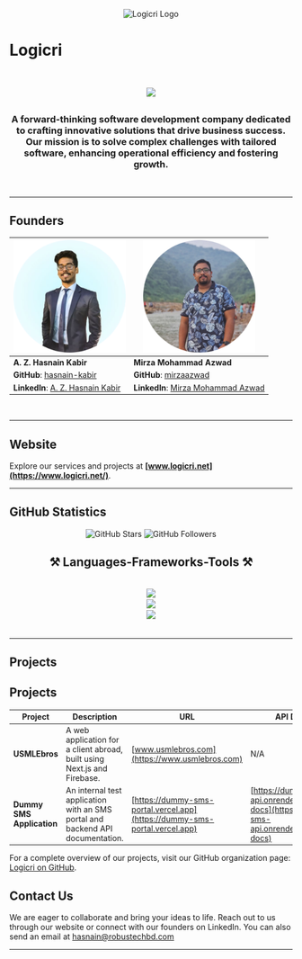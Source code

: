 <p align="center">
  <img src="/assets/favicon.ico" alt="Logicri Logo" width="200"/>
</p>

# Logicri

<h1 align="center">
    <img src="https://readme-typing-svg.herokuapp.com/?font=Righteous&size=35&center=true&vCenter=true&width=500&height=70&duration=7000&lines=Hello!;Welcome+to+LogicriBD" />
</h1>

<h3 align="center">A forward-thinking software development company dedicated to crafting innovative solutions that drive business success. Our mission is to solve complex challenges with tailored software, enhancing operational efficiency and fostering growth.</h3>

<br/>
<hr/>

## Founders

| <img src="/assets/nibir.jpg" width="200" height="200">                                      | <img src="/assets/azwad.png" width="200" height="200">                                          |
| ------------------------------------------------------------------------------------------- | ----------------------------------------------------------------------------------------------- |
| **A. Z. Hasnain Kabir**                                                                     | **Mirza Mohammad Azwad**                                                                        |
| **GitHub**: [hasnain-kabir](https://github.com/HasnainKabir-repos)                          | **GitHub**: [mirzaazwad](https://github.com/mirzaazwad)                                         |
| **LinkedIn**: [A. Z. Hasnain Kabir](https://bd.linkedin.com/in/a-z-hasnain-kabir-632495216) | **LinkedIn**: [Mirza Mohammad Azwad](https://bd.linkedin.com/in/mirza-mohammad-azwad-b5239b1a4) |

<br/>
<hr/>

## Website

Explore our services and projects at **[www.logicri.net](https://www.logicri.net/)**.
<br/>

<hr/>

## GitHub Statistics

<p align="center">
  <img src="https://img.shields.io/github/stars/logicri?style=social" alt="GitHub Stars"/>
  <img src="https://img.shields.io/github/followers/logicri?style=social" alt="GitHub Followers"/>
</p>

<h2 align="center">⚒️ Languages-Frameworks-Tools ⚒️</h2>
<br/>
<div align="center">
    <img src="https://skillicons.dev/icons?i=dotnet,tensorflow,pytorch,nodejs,react,spring,jest,nextjs,express,git" /><br>
    <img src="https://skillicons.dev/icons?i=postman,github,bitbucket,java,js,python,cpp,c,cs,bootstrap" /><br>
    <img src="https://skillicons.dev/icons?i=html,css,php,bash,git,postgresql,mysql,mongodb,vscode,visualstudio,idea" /><br>
</div>

<br/>
<hr/>

## Projects

## Projects

| Project                   | Description                                                                    | URL                                                                        | API Docs                                                                                   |
| ------------------------- | ------------------------------------------------------------------------------ | -------------------------------------------------------------------------- | ------------------------------------------------------------------------------------------ |
| **USMLEbros**             | A web application for a client abroad, built using Next.js and Firebase.       | [www.usmlebros.com](https://www.usmlebros.com)                             | N/A                                                                                        |
| **Dummy SMS Application** | An internal test application with an SMS portal and backend API documentation. | [https://dummy-sms-portal.vercel.app](https://dummy-sms-portal.vercel.app) | [https://dummy-sms-api.onrender.com/api-docs](https://dummy-sms-api.onrender.com/api-docs) |

<!-- ### Popular Repositories

1. **Project Alpha**

   - **Description**: A robust solution for enterprise resource planning.
   - **Stars**: ![GitHub Repo stars](https://img.shields.io/github/stars/logicri/project-alpha?style=social)
   - **Forks**: ![GitHub forks](https://img.shields.io/github/forks/logicri/project-alpha?style=social)
   - **Repository**: [Link](https://github.com/logicri/project-alpha)

2. **Beta Suite**

   - **Description**: A comprehensive suite of tools for data analysis.
   - **Stars**: ![GitHub Repo stars](https://img.shields.io/github/stars/logicri/beta-suite?style=social)
   - **Forks**: ![GitHub forks](https://img.shields.io/github/forks/logicri/beta-suite?style=social)
   - **Repository**: [Link](https://github.com/logicri/beta-suite)

3. **Gamma API**
   - **Description**: A scalable API framework for web applications.
   - **Stars**: ![GitHub Repo stars](https://img.shields.io/github/stars/logicri/gamma-api?style=social)
   - **Forks**: ![GitHub forks](https://img.shields.io/github/forks/logicri/gamma-api?style=social)
   - **Repository**: [Link](https://github.com/logicri/gamma-api) -->

For a complete overview of our projects, visit our GitHub organization page: [Logicri on GitHub](https://github.com/orgs/LogicriBD/repositories).

## Contact Us

We are eager to collaborate and bring your ideas to life. Reach out to us through our website or connect with our founders on LinkedIn. You can also send an email at
[hasnain@robustechbd.com](hasnain@robustechbd.com)

---
